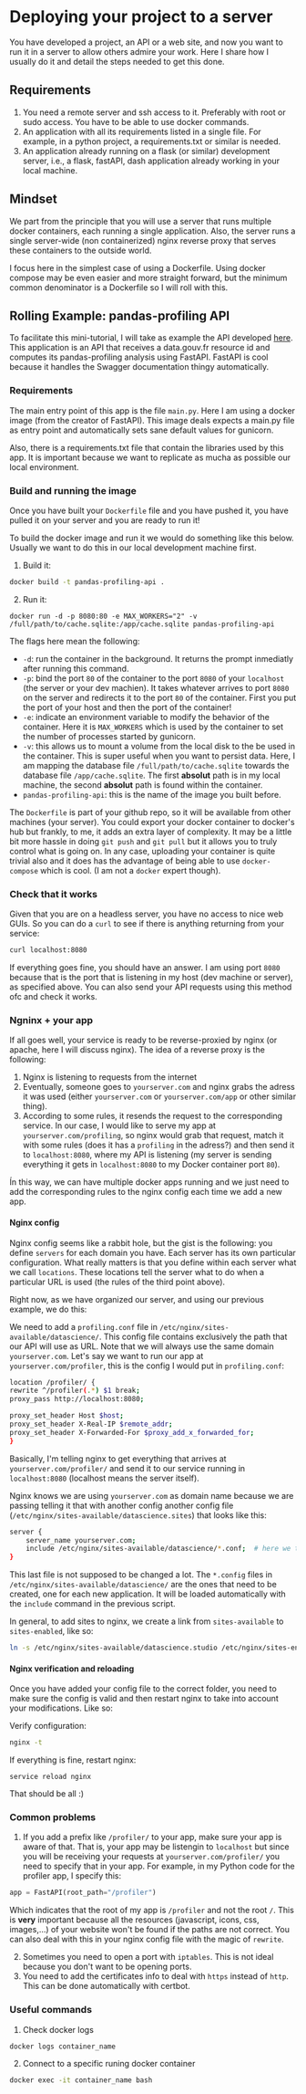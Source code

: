 # Deploying your project to a server

You have developed a project, an API or a web site, and now you want to run it in a server to allow others admire your work.  Here I share how I usually do it and detail the steps needed to get this done.


## Requirements

1. You need a remote server and ssh access to it. Preferably with root or sudo access. You have to be able to use docker commands.
2. An application with all its requirements listed in a single file. For example, in a python project, a requirements.txt or similar is needed.
3. An application already running on a flask (or similar) development server, i.e., a flask, fastAPI, dash application already working in your local machine.


## Mindset

We part from the principle that you will use a server that runs multiple docker containers, each running a single application. Also, the server runs a single server-wide (non containerized) nginx reverse proxy that serves these containers to the outside world.

I focus here in the simplest case of using a Dockerfile. Using docker compose may be even easier and more straight forward, but the minimum common denominator is a Dockerfile so I will roll with this.

## Rolling Example: pandas-profiling API

To facilitate this mini-tutorial, I will take as example the API developed [here](https://github.com/giuliasantarsieri/open_ML/tree/main/profiling_api). This application is an API that receives a data.gouv.fr resource id and computes its pandas-profiling analysis using FastAPI. FastAPI is cool because it handles the Swagger documentation thingy automatically.

### Requirements

The main entry point of this app is the file `main.py`. Here I am using a docker image (from the creator of FastAPI). This image deals expects a main.py file as entry point and automatically sets sane default values for gunicorn. 

Also, there is a requirements.txt file that contain the libraries used by this app. It is important because we want to replicate as mucha as possible our local environment.


### Build and running the image
Once you have built your `Dockerfile` file and you have pushed it, you have pulled it on your server and you are ready to run it!

To build the docker image and run it we would do something like this below. Usually we want to do this in our local development machine first.
1. Build it:

```bash
docker build -t pandas-profiling-api .
```

2. Run it:
```
docker run -d -p 8080:80 -e MAX_WORKERS="2" -v /full/path/to/cache.sqlite:/app/cache.sqlite pandas-profiling-api
```

The flags here mean the following:
* `-d`: run the container in the background. It returns the prompt inmediatly after running this command.
* `-p`: bind the port `80` of the container to the port `8080` of your `localhost` (the server or your dev machien). It takes whatever arrives to port `8080` on the server and redirects it to the port `80` of the container. First you put the port of your host and then the port of the container!
* `-e`: indicate an environment variable to modify the behavior of the container. Here it is `MAX_WORKERS` which is used by the container to set the number of processes started by gunicorn.
* `-v`: this allows us to mount a volume from the local disk to the be used in the container. This is super useful when you want to persist data. Here, I am mapping the database file `/full/path/to/cache.sqlite` towards the database file `/app/cache.sqlite`. The first **absolut** path is in my local machine, the second **absolut** path is found within the container.
* `pandas-profiling-api`: this is the name of the image you built before.

The `Dockerfile` is part of your github repo, so it will be available from other machines (your server). You could export your docker container to docker's hub but frankly, to me, it adds an extra layer of complexity. It may be a little bit more hassle in doing `git push` and `git pull` but it allows you to truly control what is going on. In any case, uploading your container is quite trivial also and it does has the advantage of being able to use `docker-compose` which is cool. (I am not a `docker` expert though).

### Check that it works

Given that you are on a headless server, you have no access to nice web GUIs. So you can do a `curl` to see if there is anything returning from your service:
```bash
curl localhost:8080
```
If everything goes fine, you should have an answer. I am using port `8080` because that is the port that is listening in my host (dev machine or server), as specified above. You can also send your API requests using this method ofc and check it works.


### Ngninx + your app 

If all goes well, your service is ready to be reverse-proxied by nginx (or apache, here I will discuss nginx). The idea of a reverse proxy is the following:

1. Nginx is listening to requests from the internet
2. Eventually, someone goes to `yourserver.com` and nginx grabs the adress it was used (either `yourserver.com` or `yourserver.com/app` or other similar thing).
3. According to some rules, it resends the request to the corresponding service. In our case, I would like to serve my app at `yourserver.com/profiling`, so nginx would grab that request, match it with some rules (does it has a `profiling` in the adress?) and then send it to `localhost:8080`, where my API is listening (my server is sending everything it gets in `localhost:8080` to my Docker container port `80`).

Ín this way, we can have multiple docker apps running and we just need to add the corresponding rules to the nginx config each time we add a new app.

#### Nginx config 

Nginx config seems like a rabbit hole, but the gist is the following: you define `servers` for each domain you have. Each server has its own particular configuration. What really matters is that you define within each server what we call `locations`. These locations tell the server what to do when a particular URL is used (the rules of the third point above). 

Right now, as we have organized our server, and using our previous example, we do this:

We need to add a `profiling.conf` file in `/etc/nginx/sites-available/datascience/`. This config file contains exclusively the path that our API will use as URL. Note that we will always use the same domain `yourserver.com`. Let's say we want to run our app at `yourserver.com/profiler`, this is the config I would put in `profiling.conf`:
```bash
location /profiler/ {
rewrite ^/profiler(.*) $1 break;
proxy_pass http://localhost:8080;

proxy_set_header Host $host;
proxy_set_header X-Real-IP $remote_addr;
proxy_set_header X-Forwarded-For $proxy_add_x_forwarded_for;
}

```

Basically, I'm telling nginx to get everything that arrives at `yourserver.com/profiler/` and send it to our service running in `localhost:8080` (localhost means the server itself).

Nginx knows we are using `yourserver.com` as domain name because we are passing telling it that with another config another config file (`/etc/nginx/sites-available/datascience.sites`) that looks like this:

```bash
server {
    server_name yourserver.com;
    include /etc/nginx/sites-available/datascience/*.conf;  # here we tell nginx to load all the app's configs found in this path
}
```

This last file is not supposed to be changed a lot. The `*.config` files in `/etc/nginx/sites-available/datascience/` are the ones that need to be created, one for each new application. It will be loaded automatically with the `include` command in the previous script.

In general, to add sites to nginx, we create a link from `sites-available` to `sites-enabled`, like so:

```bash
ln -s /etc/nginx/sites-available/datascience.studio /etc/nginx/sites-enabled/
``` 

#### Nginx verification and reloading

Once you have added your config file to the correct folder, you need to make sure the config is valid and then restart nginx to take into account your modifications. Like so:

Verify configuration:
```bash
nginx -t
```
If everything is fine, restart nginx:
```
service reload nginx
```

That should be all :) 

### Common problems
1. If you add a prefix like `/profiler/` to your app, make sure your app is aware of that. That is, your app may be listengin to `localhost` but since you will be receiving your requests at `yourserver.com/profiler/` you need to specify that in your app. For example, in my Python code for the profiler app, I specify this:

```python
app = FastAPI(root_path="/profiler")
```

Which indicates that the root of my app is `/profiler` and not the root `/`. This is **very** important because all the resources (javascript, icons, css, images,...) of your website won't be found if the paths are not correct. You can also deal with this in your nginx config file with the magic of `rewrite`.

2. Sometimes you need to open a port with `iptables`. This is not ideal because you don't want to be opening ports.
3. You need to add the certificates info to deal with `https` instead of `http`. This can be done automatically with certbot.

### Useful commands

1. Check docker logs
```bash
docker logs container_name
```
2. Connect to a specific runing docker container
```bash
docker exec -it container_name bash
```
